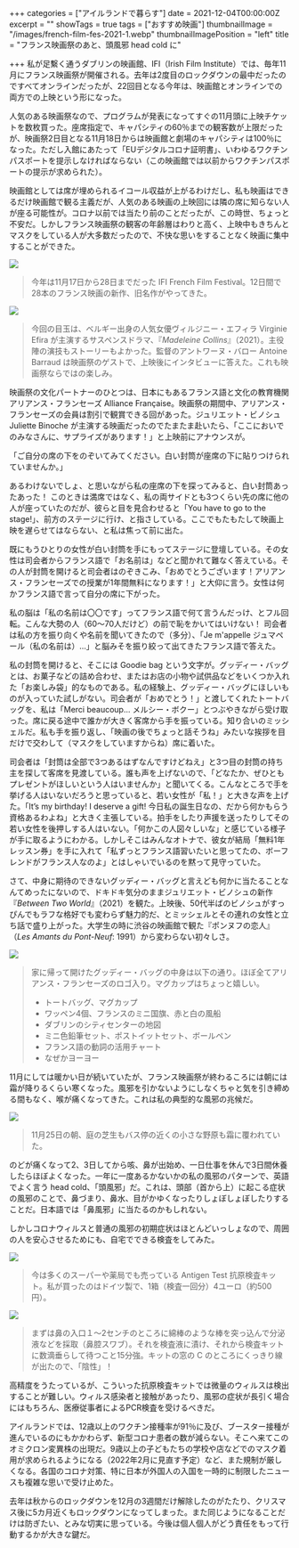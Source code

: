 +++
categories = ["アイルランドで暮らす"]
date = 2021-12-04T00:00:00Z
excerpt = ""
showTags = true
tags = ["おすすめ映画"]
thumbnailImage = "/images/french-film-fes-2021-1.webp"
thumbnailImagePosition = "left"
title = "フランス映画祭のあと、頭風邪 head cold に"

+++
私が足繫く通うダブリンの映画館、IFI（Irish Film Institute）では、毎年11月にフランス映画祭が開催される。去年は2度目のロックダウンの最中だったのですべてオンラインだったが、22回目となる今年は、映画館とオンラインでの両方での上映という形になった。

<!--more-->  
人気のある映画祭なので、プログラムが発表になってすぐの11月頭に上映チケットを数枚買った。座席指定で、キャパシティの60％までの観客数が上限だったが、映画祭2日目となる11月18日からは映画館と劇場のキャパシティは100％になった。ただし入館にあたって「EUデジタルコロナ証明書」、いわゆるワクチンパスポートを提示しなければならない（この映画館では以前からワクチンパスポートの提示が求められた）。

映画館としては席が埋められるイコール収益が上がるわけだし、私も映画はできるだけ映画館で観る主義だが、人気のある映画の上映回には隣の席に知らない人が座る可能性が。コロナ以前では当たり前のことだったが、この時世、ちょっと不安だ。しかしフランス映画祭の観客の年齢層はわりと高く、上映中もきちんとマスクをしている人が大多数だったので、不快な思いをすることなく映画に集中することができた。

![](/images/french-film-fes-2021-1.webp)

> 今年は11月17日から28日までだった IFI French Film Festival。12日間で28本のフランス映画の新作、旧名作がやってきた。

![](/images/french-film-fes-2021-2.webp)

> 今回の目玉は、ベルギー出身の人気女優ヴィルジニー・エフィラ Virginie Efira が主演するサスペンスドラマ、『_Madeleine Collins_』（2021）。主役陣の演技もストーリーもよかった。監督のアントワーヌ・バロー Antoine Barraud は映画祭のゲストで、上映後にインタビューに答えた。これも映画祭ならではの楽しみ。

映画祭の文化パートナーのひとつは、日本にもあるフランス語と文化の教育機関アリアンス・フランセーズ Alliance Française。映画祭の期間中、アリアンス・フランセーズの会員は割引で観賞できる回があった。ジュリエット・ビノシュ Juliette Binoche が主演する映画だったのでたまたま赴いたら、「ここにおいでのみなさんに、サプライズがあります！」と上映前にアナウンスが。

「ご自分の席の下をのぞいてみてください。白い封筒が座席の下に貼りつけられていませんか。」

あるわけないでしょ、と思いながら私の座席の下を探ってみると、白い封筒あったあった！ このときは満席ではなく、私の両サイドとも3つくらい先の席に他の人が座っていたのだが、彼らと目を見合わせると「You have to go to the stage!」、前方のステージに行け、と指さしている。ここでもたもたして映画上映を遅らせてはならない、と私は焦って前に出た。

既にもうひとりの女性が白い封筒を手にもってステージに登壇している。その女性は司会者からフランス語で「お名前は」などと聞かれて難なく答えている。その人が封筒を開けると司会者はのぞきこみ、「おめでとうございます！アリアンス・フランセーズでの授業が1年間無料になります！」と大仰に言う。女性は何かフランス語で言って自分の席に下がった。

私の脳は「私の名前は〇〇です」ってフランス語で何て言うんだっけ、とフル回転。こんな大勢の人（60～70人だけど）の前で恥をかいてはいけない！ 司会者は私の方を振り向くや名前を聞いてきたので（多分）、「Je m'appelle ジュマペール（私の名前は）...」と脳みそを振り絞って出てきたフランス語で答えた。

私の封筒を開けると、そこには Goodie bag という文字が。グッディー・バッグとは、お菓子などの詰め合わせ、またはお店の小物や試供品などをいくつか入れた「お楽しみ袋」的なものである。私の経験上、グッディー・バッグにほしいものが入っていた試しがない。司会者が「おめでとう！」と渡してくれたトートバッグを、私は「Merci beaucoup... メルシー・ボクー」とつぶやきながら受け取った。席に戻る途中で誰かが大きく客席から手を振っている。知り合いのミッシェルだ。私も手を振り返し、「映画の後でちょっと話そうね」みたいな挨拶を目だけで交わして（マスクをしていますからね）席に着いた。

司会者は「封筒は全部で3つあるはずなんですけどねえ」と3つ目の封筒の持ち主を探して客席を見渡している。誰も声を上げないので、「どなたか、ぜひともプレゼントがほしいという人はいませんか」と聞いてくる。こんなところで手を挙げる人はいないだろうと思っていると、若い女性が「私！」と大きな声を上げた。「It’s my birthday! I deserve a gift! 今日私の誕生日なの、だから何かもらう資格あるわよね」と大きく主張している。拍手をしたり声援を送ったりしてその若い女性を後押しする人はいない。「何かこの人図々しいな」と感じている様子が手に取るようにわかる。しかしそこはみんなオトナで、彼女が結局「無料1年レッスン券」を手に入れて「私ずっとフランス語習いたいと思ってたの、ボーフレンドがフランス人なのよ」とはしゃいでいるのを黙って見守っていた。

さて、中身に期待のできないグッディー・バッグと言えども何かに当たることなんてめったにないので、ドキドキ気分のままジュリエット・ビノシュの新作『_Between Two World_』（2021）を観た。上映後、50代半ばのビノシュがすっぴんでもラフな格好でも変わらず魅力的だ、とミッシェルとその連れの女性と立ち話で盛り上がった。大学生の時に渋谷の映画館で観た『ポンヌフの恋人』（_Les Amants du Pont-Neuf_: 1991）から変わらない初々しさ。

![](/images/french-film-fes-2021-3.webp)

> 家に帰って開けたグッディー・バッグの中身は以下の通り。ほぼ全てアリアンス・フランセーズのロゴ入り。マグカップはちょっと嬉しい。
>
> * トートバッグ、マグカップ
> * ワッペン4個、フランスのミニ国旗、赤と白の風船
> * ダブリンのシティセンターの地図
> * ミニ色鉛筆セット、ポストイットセット、ボールペン
> * フランス語の動詞の活用チャート
> * なぜかヨーヨー

11月にしては暖かい日が続いていたが、フランス映画祭が終わるころには朝には霜が降りるくらい寒くなった。風邪を引かないようにしなくちゃと気を引き締める間もなく、喉が痛くなってきた。これは私の典型的な風邪の兆候だ。

![](/images/first-frost-2021.webp)

> 11月25日の朝、庭の芝生もバス停の近くの小さな野原も霜に覆われていた。

のどが痛くなって2、3日してから咳、鼻が出始め、一日仕事を休んで3日間休養したらほぼよくなった。一年に一度あるかないかの私の風邪のパターンで、英語でよく言う head cold、「頭風邪」だ。これは、頭部（首から上）に起こる症状の風邪のことで、鼻づまり、鼻水、目がかゆくなったりしょぼしょぼしたりすることだ。日本語では「鼻風邪」に当たるのかもしれない。

しかしコロナウィルスと普通の風邪の初期症状はほとんどいっしょなので、周囲の人を安心させるためにも、自宅でできる検査をしてみた。

![](/images/antigen-test-1.webp)

> 今は多くのスーパーや薬局でも売っている Antigen Test 抗原検査キット。私が買ったのはドイツ製で、1箱（検査一回分）4ユーロ（約500円）。

![](/images/antigen-test-2.webp)

> まずは鼻の入口１～2センチのところに綿棒のような棒を突っ込んで分泌液などを採取（鼻腔スワブ）。それを検査液に漬け、それから検査キットに数滴垂らして待つこと15分強。キットの窓の C のところにくっきり線が出たので、「陰性」！

高精度をうたっているが、こういった抗原検査キットでは微量のウィルスは検出することが難しい。ウィルス感染者と接触があったり、風邪の症状が長引く場合にはもちろん、医療従事者によるPCR検査を受けるべきだ。

アイルランドでは、12歳以上のワクチン接種率が91％に及び、ブースター接種が進んでいるのにもかかわらず、新型コロナ患者の数が減らない。そこへ来てこのオミクロン変異株の出現だ。9歳以上の子どもたちの学校や店などでのマスク着用が求められるようになる（2022年2月に見直す予定）など、また規制が厳しくなる。各国のコロナ対策、特に日本が外国人の入国を一時的に制限したニュースも複雑な思いで受け止めた。

去年は秋からのロックダウンを12月の3週間だけ解除したのがたたり、クリスマス後に5カ月近くもロックダウンになってしまった。また同じようになることだけは防ぎたい、とみな切実に思っている。今後は個人個人がどう責任をもって行動するかが大きな鍵だ。